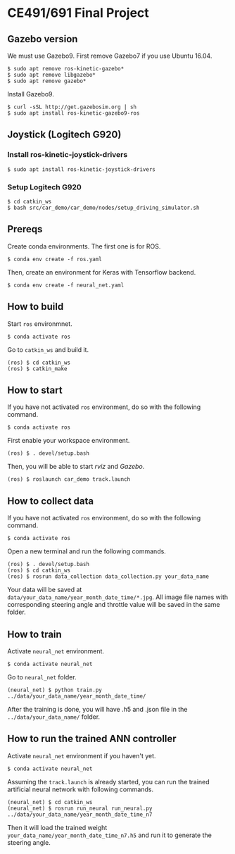 # CE491/691 Final Project

## Gazebo version
We must use Gazebo9. First remove Gazebo7 if you use Ubuntu 16.04.

```
$ sudo apt remove ros-kinetic-gazebo*
$ sudo apt remove libgazebo*
$ sudo apt remove gazebo*
```

Install Gazebo9.
```
$ curl -sSL http://get.gazebosim.org | sh
$ sudo apt install ros-kinetic-gazebo9-ros 
```
## Joystick (Logitech G920)

### Install ros-kinetic-joystick-drivers

```
$ sudo apt install ros-kinetic-joystick-drivers
```
### Setup Logitech G920
```
$ cd catkin_ws
$ bash src/car_demo/car_demo/nodes/setup_driving_simulator.sh
```

## Prereqs

Create conda environments. The first one is for ROS.

```
$ conda env create -f ros.yaml
```

Then, create an environment for Keras with Tensorflow backend.

```
$ conda env create -f neural_net.yaml
```

## How to build

Start `ros` environmnet.
```
$ conda activate ros
```

Go to `catkin_ws` and build it.
```
(ros) $ cd catkin_ws
(ros) $ catkin_make
```

## How to start 

If you have not activated `ros` environment, do so with the following command.
```
$ conda activate ros
```

First enable your workspace environment.
```
(ros) $ . devel/setup.bash
```
Then, you will be able to start *rviz* and *Gazebo*.
```
(ros) $ roslaunch car_demo track.launch
```

## How to collect data

If you have not activated `ros` environment, do so with the following command.
```
$ conda activate ros
```

Open a new terminal and run the following commands.
```
(ros) $ . devel/setup.bash
(ros) $ cd catkin_ws
(ros) $ rosrun data_collection data_collection.py your_data_name
```
Your data will be saved at `data/your_data_name/year_month_date_time/*.jpg`. All image file names with corresponding steering angle and throttle value will be saved in the same folder.

## How to train

Activate `neural_net` environment.

```
$ conda activate neural_net
```

Go to `neural_net` folder.

```
(neural_net) $ python train.py ../data/your_data_name/year_month_date_time/
```

After the training is done, you will have .h5 and .json file in the `../data/your_data_name/` folder.

## How to run the trained ANN controller

Activate `neural_net` environment if you haven't yet.

```
$ conda activate neural_net
```

Assuming the `track.launch` is already started, you can run the trained artificial neural network with following commands.

```
(neural_net) $ cd catkin_ws
(neural_net) $ rosrun run_neural run_neural.py ../data/your_data_name/year_month_date_time_n7
```
Then it will load the trained weight `your_data_name/year_month_date_time_n7.h5` and run it to generate the steering angle.
